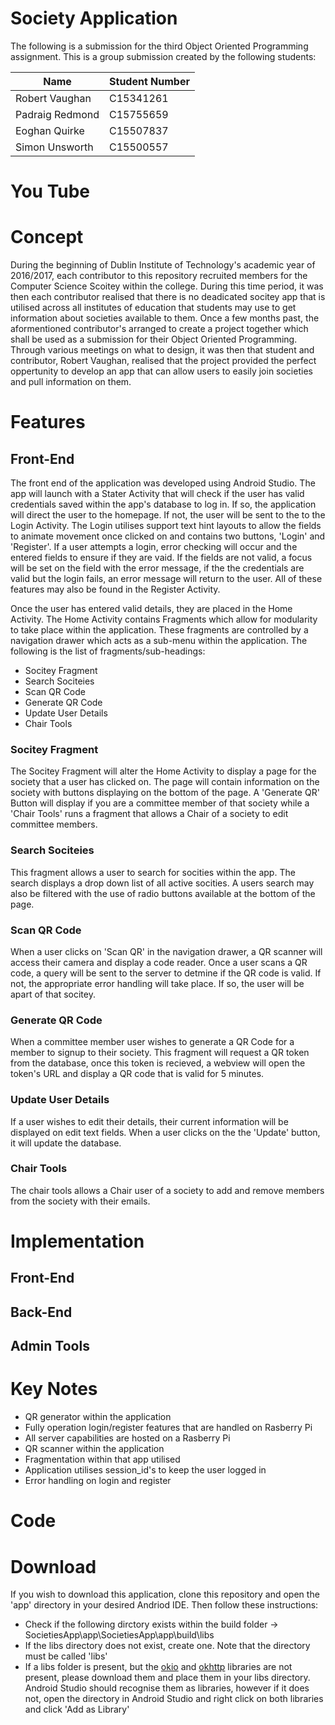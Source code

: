 # Society Application
The following is a submission for the third Object Oriented Programming assignment. This is a group submission created by the following students:

| Name            | Student Number |
| --------------- |----------------|
| Robert Vaughan  | C15341261      |
| Padraig Redmond | C15755659      |
| Eoghan Quirke   | C15507837      |
| Simon Unsworth  | C15500557      |

# You Tube

# Concept

During the beginning of Dublin Institute of Technology's academic year of 2016/2017, each contributor to this repository recruited members for the Computer Science Scoitey within the college. During this time period, it was then each contributor realised that there is no deadicated socitey app that is utilised across all institutes of education that students may use to get information about societies available to them. Once a few months past, the aformentioned contributor's arranged to create a project together which shall be used as a submission for their Object Oriented Programming. Through various meetings on what to design, it was then that student and contributor, Robert Vaughan, realised that the project provided the perfect oppertunity to develop an app that can allow users to easily join societies and pull information on them.

# Features

## Front-End

The front end of the application was developed using Android Studio. The app will launch with a Stater Activity that will check if the user has valid credentials saved within the app's database to log in. If so, the application will direct the user to the homepage. If not, the user will be sent to the to the Login Activity. The Login utilises support text hint layouts to allow the fields to animate movement once clicked on and contains two buttons, 'Login' and 'Register'. If a user attempts a login, error checking will occur and the entered fields to ensure if they are vaid. If the fields are not valid, a focus will be set on the field with the error message, if the the credentials are valid but the login fails, an error message will return to the user. All of these features may also be found in the Register Activity.

Once the user has entered valid details, they are placed in the Home Activity. The Home Activity contains Fragments which allow for modularity to take place within the application. These fragments are controlled by a navigation drawer which acts as a sub-menu within the application. The following is the list of fragments/sub-headings:

* Socitey Fragment
* Search Sociteies
* Scan QR Code
* Generate QR Code
* Update User Details
* Chair Tools

### Socitey Fragment

The Socitey Fragment will alter the Home Activity to display a page for the society that a user has clicked on. The page will contain information on the society with buttons displaying on the bottom of the page. A 'Generate QR' Button will display if you are a committee member of that society while a 'Chair Tools' runs a fragment that allows a Chair of a society to edit committee members. 

### Search Sociteies

This fragment allows a user to search for socities within the app. The search displays a drop down list of all active socities. A users search may also be filtered with the use of radio buttons available at the bottom of the page.

### Scan QR Code

When a user clicks on 'Scan QR' in the navigation drawer, a QR scanner will access their camera and display a code reader. Once a user scans a QR code, a query will be sent to the server to detmine if the QR code is valid. If not, the appropriate error handling will take place. If so, the user will be apart of that socitey.

### Generate QR Code

When a committee member user wishes to generate a QR Code for a member to signup to their society. This fragment will request a QR token from the database, once this token is recieved, a webview will open the token's URL and display a QR code that is valid for 5 minutes. 

### Update User Details

If a user wishes to edit their details, their current information will be displayed on edit text fields. When a user clicks on the the 'Update' button, it will update the database.  

### Chair Tools

The chair tools allows a Chair user of a society to add and remove members from the society with their emails. 

# Implementation

## Front-End

## Back-End

## Admin Tools
 
# Key Notes

* QR generator within the application
* Fully operation login/register features that are handled on Rasberry Pi
* All server capabilities are hosted on a Rasberry Pi
* QR scanner within the application
* Fragmentation within that app utilised
* Application utilises session_id's to keep the user logged in
* Error handling on login and register

# Code

# Download

If you wish to download this application, clone this repository and open the 'app' directory in your desired Andriod IDE. Then follow these instructions:

* Check if the following dirctory exists within the build folder -> SocietiesApp\app\SocietiesApp\app\build\libs
* If the libs directory does not exist, create one. Note that the directory must be called 'libs'
* If a libs folder is present, but the [okio](https://github.com/square/okio) and [okhttp](https://github.com/square/okiohttp://square.github.io/okhttp/) libraries are not present, please download them and place them in your libs directory. Android Studio should recognise them as libraries, however if it does not, open the directory in Android Studio and right click on both libraries and click 'Add as Library'